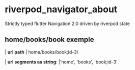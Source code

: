 # riverpod_navigator_about

Strictly typed flutter Navigation 2.0 driven by riverpod state

## home/books/book exemple


| **url path** | home/books/book;id-3/

| **url segments as string**: |'home', 'books', 'book;id-3'


